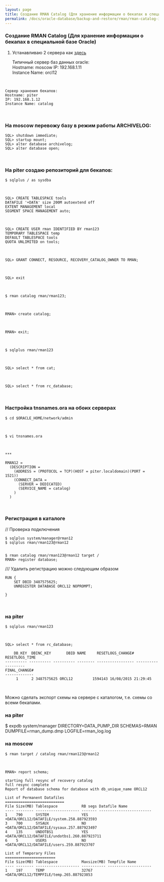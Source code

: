```yaml
---
layout: page
title: Создание RMAN Catalog (Для хранение информации о бекапах в специальной базе Oracle)
permalink: /docs/oracle-database/backup-and-restore/rman/rman-catalog-installation/
---
```



### Создание RMAN Catalog (Для хранение информации о бекапах в специальной базе Oracle)


1) Устанавливаю 2 сервера как <a href="/docs/oracle-database/installation/oracle-database-installation/single/asm/linux/6.7/oracle/12.1/">здесь</a>


    Типичный сервер баз данных oracle:  
    Hostname: moscow
    IP: 192.168.1.11  
    Instance Name: orcl12


<br/>

    Сервер хранения бекапов:  
    Hostname: piter  
    IP: 192.168.1.12  
    Instance Name: catalog



<br/>

### На moscow перевожу базу в режим работы ARCHIVELOG:

    SQL> shutdown immediate;
    SQL> startup mount;
    SQL> alter database archivelog;
    SQL> alter database open;

<br/>

### На piter создаю репозиторий для бекапов:

    $ sqlplus / as sysdba

<br/>

    SQL> CREATE TABLESPACE tools
    DATAFILE '+DATA' size 200M autoextend off
    EXTENT MANAGEMENT local
    SEGMENT SPACE MANAGEMENT auto;

<br/>

    SQL> CREATE USER rman IDENTIFIED BY rman123
    TEMPORARY TABLESPACE temp
    DEFAULT TABLESPACE tools
    QUOTA UNLIMITED on tools;

<br/>

    SQL> GRANT CONNECT, RESOURCE, RECOVERY_CATALOG_OWNER TO RMAN;


<br/>

    SQL> exit

<br/>

    $ rman catalog rman/rman123;

<br/>

    RMAN> create catalog;

 <br/>

    RMAN> exit;


<br/>

    $ sqlplus rman/rman123

<br/>

    SQL> select * from cat;

<br/>

    SQL> select * from rc_database;


<br/>

### Настройка tnsnames.ora на обоих серверах


	$ cd $ORACLE_HOME/network/admin

<br/>

	$ vi tnsnames.ora

<br/>

	***

    RMAN12 =
      (DESCRIPTION =
        (ADDRESS = (PROTOCOL = TCP)(HOST = piter.localdomain)(PORT = 1521))
        (CONNECT_DATA =
          (SERVER = DEDICATED)
          (SERVICE_NAME = catalog)
        )
      )

  <br/>

  ### Регистрация в каталоге


// Проверка подключения

    $ sqlplus system/manager@rman12
    $ sqlplus rman/rman123@rman12


    $ rman catalog rman/rman123@rman12 target /
    RMAN> register database;


/// Удалить регистрацию можно следующим образом

    RUN {
        SET DBID 3487575625;
        UNREGISTER DATABASE ORCL12 NOPROMPT;

    }

<br/>

### на piter

    $ sqlplus rman/rman123

<br/>


    SQL> select * from rc_database;

        DB_KEY  DBINC_KEY	    DBID NAME	  RESETLOGS_CHANGE# RESETLOGS_TIME
    ---------- ---------- ---------- -------- ----------------- -------------------
    FINAL_CHANGE#
    -------------
    	 1	    2 3487575625 ORCL12 	    1594143 16/08/2015 21:29:45




 <br/>

 Можно сделать экспорт схемы на сервере с каталогом, т.е. схемы со всеми бекапами.

 ### на piter

 $ expdb system/manager DIRECTORY=DATA_PUMP_DIR SCHEMAS=RMAN DUMPFILE=rman_dump.dmp LOGFILE=rman_log.log


 ### на moscow

    $ rman target / catalog rman/rman123@rman12

<br/>

    RMAN> report schema;

    starting full resync of recovery catalog
    full resync complete
    Report of database schema for database with db_unique_name ORCL12

    List of Permanent Datafiles
    ===========================
    File Size(MB) Tablespace           RB segs Datafile Name
    ---- -------- -------------------- ------- ------------------------
    1    790      SYSTEM               YES     +DATA/ORCL12/DATAFILE/system.258.887923593
    3    700      SYSAUX               NO      +DATA/ORCL12/DATAFILE/sysaux.257.887923497
    4    135      UNDOTBS1             YES     +DATA/ORCL12/DATAFILE/undotbs1.260.887923711
    6    5        USERS                NO      +DATA/ORCL12/DATAFILE/users.259.887923707

    List of Temporary Files
    =======================
    File Size(MB) Tablespace           Maxsize(MB) Tempfile Name
    ---- -------- -------------------- ----------- --------------------
    1    197      TEMP                 32767       +DATA/ORCL12/TEMPFILE/temp.265.887923853


<br/>

<!--

    SQL> show parameter CONTROL_FILE_RECORD_KEEP_TIME;

    NAME				     TYPE	 VALUE
    ------------------------------------ ----------- ------------------------------
    control_file_record_keep_time	     integer	 7


<br/>

    RMAN> resync catalog;

-->
